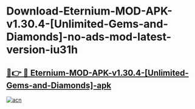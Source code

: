 # Download-Eternium-MOD-APK-v1.30.4-[Unlimited-Gems-and-Diamonds]-no-ads-mod-latest-version-iu31h

<h2><a href="https://indoapkmods.web.app?title=Eternium-MOD-APK-v1.30.4-[Unlimited-Gems-and-Diamonds]">🔗👉 🔴 Eternium-MOD-APK-v1.30.4-[Unlimited-Gems-and-Diamonds]-apk </a></h2>

[![acn](https://github.com/user-attachments/assets/0f9c940e-d8b0-45ae-aac7-cd30a18b3e1c)](https://indoapkmods.web.app?title=Eternium-MOD-APK-v1.30.4-[Unlimited-Gems-and-Diamonds])
